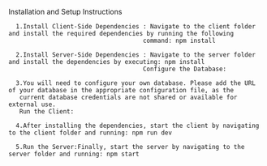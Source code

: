 Installation and Setup Instructions

      1.Install Client-Side Dependencies : Navigate to the client folder and install the required dependencies by running the following 
                                         command: npm install  
                                         
      2.Install Server-Side Dependencies : Navigate to the server folder and install the dependencies by executing: npm install
                                         Configure the Database: 
                                         
      3.You will need to configure your own database. Please add the URL of your database in the appropriate configuration file, as the 
       current database credentials are not shared or available for external use.
       Run the Client:
       
      4.After installing the dependencies, start the client by navigating to the client folder and running: npm run dev
      
      5.Run the Server:Finally, start the server by navigating to the server folder and running: npm start
